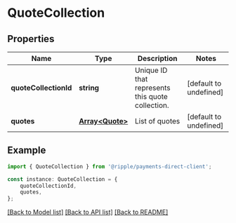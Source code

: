 # QuoteCollection


## Properties

Name | Type | Description | Notes
------------ | ------------- | ------------- | -------------
**quoteCollectionId** | **string** | Unique ID that represents this quote collection. | [default to undefined]
**quotes** | [**Array&lt;Quote&gt;**](Quote.md) | List of quotes | [default to undefined]

## Example

```typescript
import { QuoteCollection } from '@ripple/payments-direct-client';

const instance: QuoteCollection = {
    quoteCollectionId,
    quotes,
};
```

[[Back to Model list]](../README.md#documentation-for-models) [[Back to API list]](../README.md#documentation-for-api-endpoints) [[Back to README]](../README.md)

